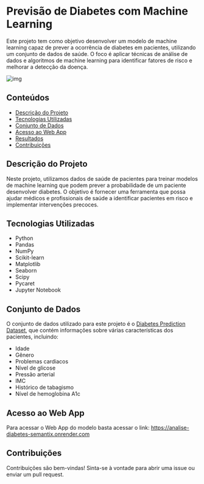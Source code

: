 # Previsão de Diabetes com Machine Learning

Este projeto tem como objetivo desenvolver um modelo de machine learning capaz de prever a ocorrência de diabetes em pacientes, utilizando um conjunto de dados de saúde. O foco é aplicar técnicas de análise de dados e algoritmos de machine learning para identificar fatores de risco e melhorar a detecção da doença.

![img](https://angioclinicabrasilia.com/wp-content/uploads/2023/09/relacao-entre-diabetes-e-doencas-vasculares.jpg)

## Conteúdos

- [Descrição do Projeto](#descrição-do-projeto)
- [Tecnologias Utilizadas](#tecnologias-utilizadas)
- [Conjunto de Dados](#conjunto-de-dados)
- [Acesso ao Web App](#acesso-ao-web-app)
- [Resultados](#resultados)
- [Contribuições](#contribuições)

## Descrição do Projeto

Neste projeto, utilizamos dados de saúde de pacientes para treinar modelos de machine learning que podem prever a probabilidade de um paciente desenvolver diabetes. O objetivo é fornecer uma ferramenta que possa ajudar médicos e profissionais de saúde a identificar pacientes em risco e implementar intervenções precoces.

## Tecnologias Utilizadas

- Python
- Pandas
- NumPy
- Scikit-learn
- Matplotlib
- Seaborn
- Scipy
- Pycaret
- Jupyter Notebook

## Conjunto de Dados

O conjunto de dados utilizado para este projeto é o [Diabetes Prediction Dataset](https://www.kaggle.com/datasets/iammustafatz/diabetes-prediction-dataset), que contém informações sobre várias características dos pacientes, incluindo:

- Idade
- Gênero
- Problemas cardiacos
- Nível de glicose
- Pressão arterial
- IMC
- Histórico de tabagismo
- Nível de hemoglobina A1c

## Acesso ao Web App

Para acessar o Web App do modelo basta acessar o link:
https://analise-diabetes-semantix.onrender.com

## Contribuições

Contribuições são bem-vindas! Sinta-se à vontade para abrir uma issue ou enviar um pull request.
